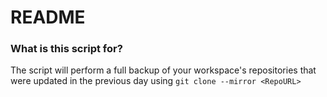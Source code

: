 # README #

### What is this script for? ###

The script will perform a full backup of your workspace's repositories that were updated in the previous day using `git clone --mirror <RepoURL>`
